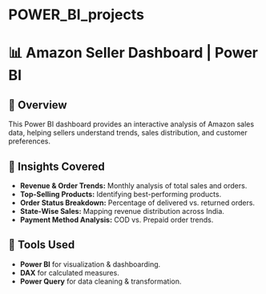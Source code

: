 # POWER_BI_projects
# 📊 Amazon Seller Dashboard | Power BI

## 📌 Overview
This Power BI dashboard provides an interactive analysis of Amazon sales data, helping sellers understand trends, sales distribution, and customer preferences.

## 🎯 Insights Covered
- **Revenue & Order Trends:** Monthly analysis of total sales and orders.
- **Top-Selling Products:** Identifying best-performing products.
- **Order Status Breakdown:** Percentage of delivered vs. returned orders.
- **State-Wise Sales:** Mapping revenue distribution across India.
- **Payment Method Analysis:** COD vs. Prepaid order trends.

## 🔧 Tools Used
- **Power BI** for visualization & dashboarding.
- **DAX** for calculated measures.
- **Power Query** for data cleaning & transformation.





